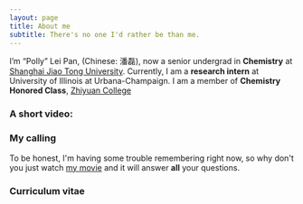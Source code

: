 ```yaml
---
layout: page
title: About me
subtitle: There's no one I'd rather be than me.
---
```


I’m “Polly” Lei Pan, (Chinese: 潘磊), now a senior undergrad in **Chemistry** at [Shanghai Jiao Tong University](http://en.sjtu.edu.cn/). Currently, I am a **research intern** at University of Illinois at Urbana-Champaign. I am a member of **Chemistry Honored Class**, [Zhiyuan College](http://zhiyuan.sjtu.edu.cn/goto/en)

### A short video:

### My calling

To be honest, I'm having some trouble remembering right now, so why don't you just watch [my movie](http://en.wikipedia.org/wiki/The_Princess_Bride_%28film%29) and it will answer **all** your questions. 



### Curriculum vitae















